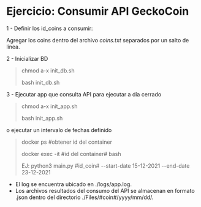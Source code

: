 # Ejercicio: Consumir API GeckoCoin

1 - Definir los id_coins a consumir:

Agregar los coins dentro del archivo *coins.txt* separados por un salto de linea.

2 - Inicializar BD

> chmod a-x init_db.sh
> 
> bash init_db.sh

3 - Ejecutar app que consulta API para ejecutar a día cerrado

> chmod a-x init_app.sh
> 
> bash init_app.sh

o ejecutar un intervalo de fechas definido

> docker ps #obtener id del container
> 
> docker exec -it #id del container# bash
> 
> EJ: python3 main.py #id_coin# --start-date 15-12-2021 --end-date 23-12-2021

* El log se encuentra ubicado en ./logs/app.log.
* Los archivos resultados del consumo del API se almacenan en formato .json dentro del directorio ./Files/#coin#/yyyy/mm/dd/.